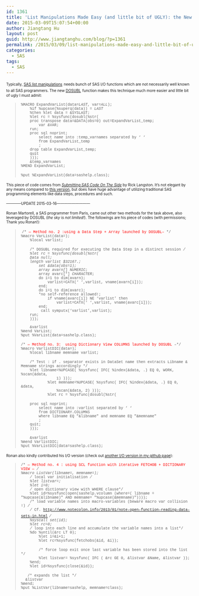 ```yaml
---
id: 1361
title: 'List Manipulations Made Easy (and little bit of UGLY): the New DOSUBL Function'
date: 2015-03-09T15:07:54+00:00
author: Jiangtang Hu
layout: post
guid: http://www.jiangtanghu.com/blog/?p=1361
permalink: /2015/03/09/list-manipulations-made-easy-and-little-bit-of-ugly-the-new-dosubl-function/
categories:
  - SAS
tags:
  - SAS
---
```

<font size="1">Typically, </font>[<font size="1">SAS list manipulations</font>](http://www.jiangtanghu.com/blog/2013/03/31/list-processing-with-sas-a-github-repository/) <font size="1">needs bunch of SAS I/O functions which are not necessarily well known to all SAS programmers. The new </font>[<font size="1">DOSUBL</font>](http://support.sas.com/documentation/cdl/en/lefunctionsref/67398/HTML/default/viewer.htm#p09dcftd1xxg1kn1brnjyc0q93yk.htm) <font size="1">function makes this technique much more easier and little bit of ugly I must admit:</font>

> <font size="1" face="Courier New">%MACRO ExpandVarList(data=_LAST_, var=_ALL_); <br />&#160;&#160;&#160; %if %upcase(%superq(data)) = _LAST_ <br />&#160;&#160;&#160; %then %let data = &SYSLAST; <br />&#160;&#160;&#160; %let rc = %sysfunc(dosubl(%str( <br />&#160;&#160;&#160; proc transpose data=&DATA(obs=0) out=ExpandVarList_temp; <br />&#160;&#160;&#160;&#160;&#160;&#160;&#160; var &VAR; <br />&#160;&#160;&#160; run; <br />&#160;&#160;&#160; proc sql noprint; <br />&#160;&#160;&#160;&#160;&#160;&#160;&#160; select _name_ into :temp_varnames separated by &#8216; &#8216; <br />&#160;&#160;&#160;&#160;&#160;&#160;&#160; from ExpandVarList_temp <br />&#160;&#160;&#160;&#160;&#160;&#160;&#160; ; <br />&#160;&#160;&#160; drop table ExpandVarList_temp; <br />&#160;&#160;&#160; quit <br />&#160;&#160;&#160; ))); <br />&#160;&#160;&#160; &temp_varnames <br />%MEND ExpandVarList;</font>
> 
> <font size="1" face="Courier New">%put %ExpandVarList(data=sashelp.class);</font>

<font size="1">This piece of code comes from <em><a href="https://support.sas.com/resources/papers/proceedings13/032-2013.pdf">Submitting SAS Code On The Side</a></em> by Rick Langston. It’s not elegant by any means compared to </font>[<font size="1">this version</font>](https://github.com/Jiangtang/SAS_ListProcessing/blob/master/getVar.sas)<font size="1">, but does have huge advantage of utilizing traditional SAS programming elements like data steps, procedures and such.</font>

<font size="1">&#8212;&#8212;&#8212;&#8212;UPDATE 2015-03-16&#8212;&#8212;&#8212;&#8212;&#8212;&#8212;&#8212;&#8212;&#8212;</font>

<font size="1">Ronan Martorell, a SAS programmer from Paris, came out other two methods for the task above, also leveraged by DOSUBL (<em>the sky is not limited!</em>). The followings are his piece of codes (with permissions; Thank you Ronan!):</font>

> <font size="1">&#160;<font face="Courier New">/* <font color="#ff0000">&#8212; Method no. 2 :using a Data Step + Array launched by DOSUBL&#8211;</font> */ <br />%macro VarList(data=); <br />&#160;&#160;&#160; %local varlist;</font></font>
> 
> <font size="1" face="Courier New">&#160;&#160;&#160; /* DOSUBL required for executing the Data Step in a distinct session */ <br />&#160;&#160;&#160; %let rc = %sysfunc(dosubl(%str( <br />&#160;&#160;&#160; Data _null_; <br />&#160;&#160;&#160; length varlist $32167.; <br />&#160;&#160;&#160;&#160;&#160;&#160;&#160; set &data(obs=1); <br />&#160;&#160;&#160;&#160;&#160;&#160;&#160; array avarn[*] _NUMERIC_; <br />&#160;&#160;&#160;&#160;&#160;&#160;&#160; array avarc[*] _CHARACTER_; <br />&#160;&#160;&#160;&#160;&#160;&#160;&#160; do i=1 to dim(avarn); <br />&#160;&#160;&#160;&#160;&#160;&#160;&#160;&#160;&#160;&#160;&#160; varlist=CATX(&#8216; &#8216;,varlist, vname(avarn[i])); <br />&#160;&#160;&#160;&#160;&#160;&#160;&#160; end; <br />&#160;&#160;&#160;&#160;&#160;&#160;&#160; do i=1 to dim(avarc); <br />&#160;&#160;&#160;&#160;&#160;&#160;&#160; *no self-reference allowed!; <br />&#160;&#160;&#160;&#160;&#160;&#160;&#160;&#160;&#160;&#160;&#160; if vname(avarc[i]) NE &#8216;varlist&#8217; then <br />&#160;&#160;&#160;&#160;&#160;&#160;&#160;&#160;&#160;&#160;&#160;&#160;&#160;&#160;&#160; varlist=CATX(&#8216; &#8216;,varlist, vname(avarc[i])); <br />&#160;&#160;&#160;&#160;&#160;&#160;&#160; end; <br />&#160;&#160;&#160;&#160;&#160;&#160;&#160;&#160; call symputx(&#8216;varlist&#8217;,varlist); <br />&#160;&#160;&#160; run; <br />&#160;&#160;&#160; ))); <br />&#160;&#160;&#160; <br />&#160;&#160;&#160; &varlist <br />%mend VarList; <br />%put %VarList(data=sashelp.class);</font>
> 
> <font size="1" face="Courier New">/* <font color="#ff0000">&#8212; Method no. 3:&#160; using Dictionary View COLUMNS launched by DOSUBL</font> &#8211;*/ <br />%macro VarlistDIC(data=); <br />&#160;&#160;&#160; %local libname memname varlist;</font>
> 
> <font size="1" face="Courier New">&#160;&#160;&#160; /* Test : if . separator exists in DataSet name then extracts Libname & Memname strings accordingly */ <br />&#160;&#160;&#160; %let libname=%UPCASE( %sysfunc( IFC( %index(&data, .) EQ 0, WORK, %scan(&data, <br />&#160;&#160;&#160;&#160;&#160;&#160;&#160;&#160;&#160;&#160;&#160;&#160;&#160;&#160;&#160; 1) ))); <br />&#160;&#160;&#160;&#160;&#160;&#160;&#160;&#160;&#160;&#160;&#160; %let memname=%UPCASE( %sysfunc( IFC( %index(&data, .) EQ 0, &data, <br />&#160;&#160;&#160;&#160;&#160;&#160;&#160;&#160;&#160;&#160;&#160;&#160;&#160;&#160;&#160; %scan(&data, 2) ))); <br />&#160;&#160;&#160;&#160;&#160;&#160;&#160;&#160;&#160;&#160;&#160; %let rc = %sysfunc(dosubl(%str( </font>
> 
> <font size="1" face="Courier New">&#160;&#160;&#160; proc sql noprint; <br />&#160;&#160;&#160;&#160;&#160;&#160;&#160; select name into :varlist separated by &#8216; &#8216; <br />&#160;&#160;&#160;&#160;&#160;&#160;&#160; from DICTIONARY.COLUMNS <br />&#160;&#160;&#160;&#160;&#160;&#160;&#160; where libname EQ "&libname" and memname EQ "&memname" <br />&#160;&#160;&#160;&#160;&#160;&#160;&#160; ; <br />&#160;&#160;&#160; quit; <br />&#160;&#160;&#160; )));</font>
> 
> <font size="1" face="Courier New">&#160;&#160;&#160; &varlist <br />%mend VarlistDIC; <br />%put %VarListDIC(data=sashelp.class);</font>

<font size="1">Ronan also kindly contributed his I/O version (check out <a href="https://github.com/Jiangtang/SAS_ListProcessing/blob/master/getVar.sas">another I/O version in my github page</a>):</font>

> <font size="1" face="Courier New">/* <font color="#ff0000">&#8212; Method no. 4 : using SCL function with iterative FETCHOB + DICTIONARY VIEW &#8212;</font> */ <br />%macro ListVar(libname=, memname=); <br />&#160;&#160;&#160; /* local var initialisation */ <br />&#160;&#160;&#160; %let listvar=; <br />&#160;&#160;&#160; %let i=0;&#160;&#160;&#160;&#160;&#160;&#160; <br />&#160;&#160;&#160; /* open dictionary view with WHERE clause*/ <br />&#160;&#160;&#160; %let id=%sysfunc(open(sashelp.vcolumn (where=( libname = "%upcase(&libname)" AND memname= "%upcase(&memname)")))); <br />&#160;&#160;&#160; /* load variable names into macro-variables (beware macro var collision !) */ <br />&#160;&#160;&#160; /* Cf. </font>[<font size="1" face="Courier New">http://www.notecolon.info/2013/01/note-open-function-reading-data-sets-in.html</font>](http://www.notecolon.info/2013/01/note-open-function-reading-data-sets-in.html) <font size="1" face="Courier New">*/ <br />&#160;&#160;&#160; %syscall set(id); <br />&#160;&#160;&#160; %let rc=0; <br />&#160;&#160;&#160; /* loop into each line and accumulate the variable names into a list*/ <br />&#160;&#160;&#160; %do %until(&rc LT 0); <br />&#160;&#160;&#160;&#160;&#160;&#160;&#160; %let i=&i+1; <br />&#160;&#160;&#160;&#160;&#160;&#160;&#160; %let rc=%sysfunc(fetchobs(&id, &i));</font>
> 
> <font size="1" face="Courier New">&#160;&#160;&#160;&#160;&#160;&#160;&#160; /* force loop exit once last variable has been stored into the list */ <br />&#160;&#160;&#160;&#160;&#160;&#160;&#160; %let listvar= %sysfunc( IFC ( &rc GE 0, &listvar &Name, &listvar )); <br />&#160;&#160;&#160; %end; <br />&#160;&#160;&#160; %let id=%sysfunc(close(&id));</font>
> 
> <font size="1" face="Courier New">&#160;&#160; /* expands the list */ <br />&#160; &listvar <br />%mend; <br />%put %ListVar(libname=sashelp, memname=class);</font>